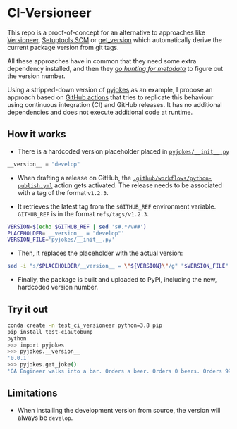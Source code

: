 # CI-Versioneer

This repo is a proof-of-concept for an alternative to approaches like
[Versioneer](https://github.com/warner/python-versioneer),
[Setuptools SCM](https://github.com/pypa/setuptools_scm/) or
[get_version](https://github.com/flying-sheep/get_version) which automatically
derive the current package version from git tags.

All these approaches have in common that they need some extra dependency installed,
and then they [_go hunting for metadata_](https://github.com/takluyver/flit/issues/257#issuecomment-480713413)
to figure out the version number.

Using a stripped-down version of [pyjokes](https://github.com/pyjokes/pyjokes) as an example,
I propose an approach based on [GitHub actions](https://github.com/features/actions)
that tries to replicate this behaviour using continuous integration (CI) and
GitHub releases. It has no additional dependencies and does not execute additional
code at runtime.

## How it works

- There is a hardcoded version placeholder placed in [`pyjokes/__init__.py`](pyjokes/__init__.py)

```python
__version__ = "develop"
```

- When drafting a release on GitHub, the [`.github/workflows/python-publish.yml`](.github/workflows/python-publish.yml)
  action gets activated. The release needs to be associated with a tag of the format
  `v1.2.3`.

- It retrieves the latest tag from the `$GITHUB_REF` environment variable. `GITHUB_REF` is
  in the format `refs/tags/v1.2.3`.

```bash
VERSION=$(echo $GITHUB_REF | sed 's#.*/v##')
PLACEHOLDER='__version__ = "develop"'
VERSION_FILE='pyjokes/__init__.py'
```

- Then, it replaces the placeholder with the actual version:

```bash
sed -i "s/$PLACEHOLDER/__version__ = \"${VERSION}\"/g" "$VERSION_FILE"
```

- Finally, the package is built and uploaded to PyPI, including the new, hardcoded
  version number.

## Try it out

```bash
conda create -n test_ci_versioneer python=3.8 pip
pip install test-ciautobump
python
>>> import pyjokes
>>> pyjokes.__version__
'0.0.1'
>>> pyjokes.get_joke()
'QA Engineer walks into a bar. Orders a beer. Orders 0 beers. Orders 999999999 beers. Orders a lizard. Orders -1 beers. Orders a sfdeljknesv.'
```

## Limitations

- When installing the development version from source, the version
  will always be `develop`.
